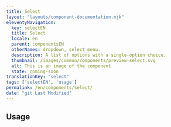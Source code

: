 ```yaml
---
title: Select
layout: "layouts/component-documentation.njk"
eleventyNavigation:
  key: selectEN
  title: Select
  locale: en
  parent: componentsEN
  otherNames: dropdown, select menu.
  description: A list of options with a single-option choice.
  thumbnail: /images/common/components/preview-select.svg
  alt: This is an image of the component
  state: coming-soon
translationKey: "select"
tags: ['selectEN', 'usage']
permalink: /en/components/select/
date: "git Last Modified"
---
```


## Usage